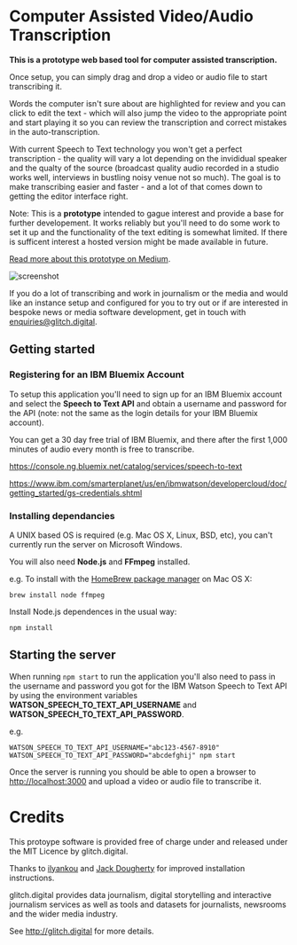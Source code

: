 # Computer Assisted Video/Audio Transcription 

**This is a prototype web based tool for computer assisted transcription.**

Once setup, you can simply drag and drop a video or audio file to start transcribing it.

Words the computer isn't sure about are highlighted for review and you can click to edit the text - which will also jump the video to the appropriate point and start playing it so you can review the transcription and correct mistakes in the auto-transcription.

With current Speech to Text technology you won't get a perfect transcription - the quality will vary a lot depending on the invididual speaker and the qualty of the source (broadcast quality audio recorded in a studio works well, interviews in bustling noisy venue not so much). The goal is to make transcribing easier and faster - and a lot of that comes down to getting the editor interface right.

Note: This is a **prototype** intended to gague interest and provide a base for further developement. It works reliably but you'll need to do some work to set it up and the functionality of the text editing is somewhat limited. If there is sufficent interest a hosted version might be made available in future.

[Read more about this prototype on Medium](https://medium.com/glitch-digital/preview-of-a-video-transcription-tool-452e043daef5).

![screenshot](https://raw.githubusercontent.com/glitchdigital/video-transcriber/master/screenshot.png)

If you do a lot of transcribing and work in journalism or the media and would like an instance setup and configured for you to try out or if are interested in bespoke news or media software development, get in touch with <enquiries@glitch.digital>.

## Getting started

### Registering for an IBM Bluemix Account

To setup this application you'll need to sign up for an IBM Bluemix account and select the **Speech to Text API** and obtain a username and password for the API (note: not the same as the login details for your IBM Bluemix account).

You can get a 30 day free trial of IBM Bluemix, and there after the first 1,000 minutes of audio every month is free to transcribe.

https://console.ng.bluemix.net/catalog/services/speech-to-text

https://www.ibm.com/smarterplanet/us/en/ibmwatson/developercloud/doc/getting_started/gs-credentials.shtml

### Installing dependancies

A UNIX based OS is required (e.g. Mac OS X, Linux, BSD, etc), you can't currently run the server on Microsoft Windows.

You will also need **Node.js** and **FFmpeg** installed. 

e.g. To install with the [HomeBrew package manager](http://brew.sh/) on Mac OS X:

```
brew install node ffmpeg
```

Install Node.js dependences in the usual way:

```
npm install
```

## Starting the server

When running `npm start` to run the application you'll also need to pass in the username and password you got for the IBM Watson Speech to Text API by using the environment variables **WATSON_SPEECH_TO_TEXT_API_USERNAME** and **WATSON_SPEECH_TO_TEXT_API_PASSWORD**. 

e.g. 

```
WATSON_SPEECH_TO_TEXT_API_USERNAME="abc123-4567-8910" WATSON_SPEECH_TO_TEXT_API_PASSWORD="abcdefghij" npm start 
```

Once the server is running you should be able to open a browser to [http://localhost:3000](http://localhost:3000) and upload a video or audio file to transcribe it.

# Credits

This protoype software is provided free of charge under and released under the MIT Licence by glitch.digital.

Thanks to [ilyankou](https://github.com/ilyankou) and [Jack Dougherty](https://github.com/jackdougherty) for improved installation instructions.

glitch.digital provides data journalism, digital storytelling and interactive journalism services as well as tools and datasets for journalists, newsrooms and the wider media industry.

See http://glitch.digital for more details.
